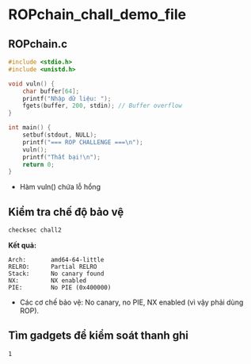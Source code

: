 # ROPchain_chall_demo_file
## ROPchain.c
```C
#include <stdio.h>
#include <unistd.h>

void vuln() {
    char buffer[64];
    printf("Nhập dữ liệu: ");
    fgets(buffer, 200, stdin); // Buffer overflow
}

int main() {
    setbuf(stdout, NULL);
    printf("=== ROP CHALLENGE ===\n");
    vuln();
    printf("Thất bại!\n");
    return 0;
}
```
* Hàm vuln() chứa lỗ hổng
## Kiểm tra chế độ bảo vệ
```bash
checksec chall2
```
**Kết quả:**
```
Arch:       amd64-64-little
RELRO:      Partial RELRO
Stack:      No canary found
NX:         NX enabled
PIE:        No PIE (0x400000)
```
- Các cơ chế bảo vệ: No canary, no PIE, NX enabled (vì vậy phải dùng ROP).
## Tìm gadgets để kiểm soát thanh ghi
```bash
1
```






